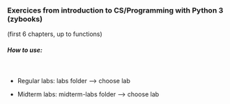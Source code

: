 ### Exercices from introduction to CS/Programming with Python 3 (zybooks)
(first 6 chapters, up to functions)


##### How to use:
<br>

- Regular labs: labs folder --> choose lab


- Midterm labs: midterm-labs folder --> choose lab

